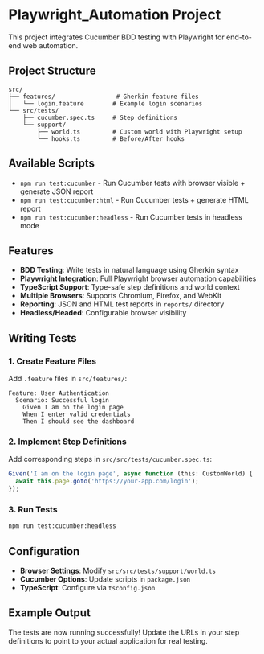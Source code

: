 # Playwright_Automation Project

This project integrates Cucumber BDD testing with Playwright for end-to-end web automation.

## Project Structure

```
src/
├── features/                 # Gherkin feature files
│   └── login.feature        # Example login scenarios
└── src/tests/
    ├── cucumber.spec.ts     # Step definitions
    └── support/
        ├── world.ts         # Custom world with Playwright setup
        └── hooks.ts         # Before/After hooks
```

## Available Scripts

- `npm run test:cucumber` - Run Cucumber tests with browser visible + generate JSON report
- `npm run test:cucumber:html` - Run Cucumber tests + generate HTML report
- `npm run test:cucumber:headless` - Run Cucumber tests in headless mode

## Features

- **BDD Testing**: Write tests in natural language using Gherkin syntax
- **Playwright Integration**: Full Playwright browser automation capabilities
- **TypeScript Support**: Type-safe step definitions and world context
- **Multiple Browsers**: Supports Chromium, Firefox, and WebKit
- **Reporting**: JSON and HTML test reports in `reports/` directory
- **Headless/Headed**: Configurable browser visibility

## Writing Tests

### 1. Create Feature Files
Add `.feature` files in `src/features/`:

```gherkin
Feature: User Authentication
  Scenario: Successful login
    Given I am on the login page
    When I enter valid credentials
    Then I should see the dashboard
```

### 2. Implement Step Definitions
Add corresponding steps in `src/src/tests/cucumber.spec.ts`:

```typescript
Given('I am on the login page', async function (this: CustomWorld) {
  await this.page.goto('https://your-app.com/login');
});
```

### 3. Run Tests
```bash
npm run test:cucumber:headless
```

## Configuration

- **Browser Settings**: Modify `src/src/tests/support/world.ts`
- **Cucumber Options**: Update scripts in `package.json`
- **TypeScript**: Configure via `tsconfig.json`

## Example Output

The tests are now running successfully! Update the URLs in your step definitions to point to your actual application for real testing.
